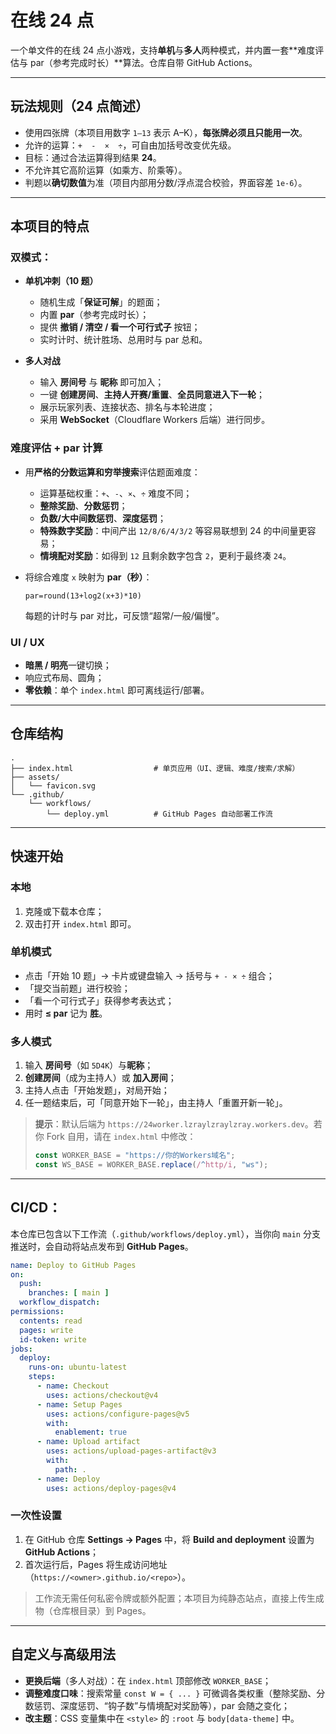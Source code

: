 
# 在线 24 点

一个单文件的在线 24 点小游戏，支持**单机**与**多人**两种模式，并内置一套**难度评估与 par（参考完成时长）**算法。仓库自带 GitHub Actions。

---

## 玩法规则（24 点简述）

* 使用四张牌（本项目用数字 `1–13` 表示 A–K），**每张牌必须且只能用一次**。
* 允许的运算：`+  -  ×  ÷`，可自由加括号改变优先级。
* 目标：通过合法运算得到结果 **24**。
* 不允许其它高阶运算（如乘方、阶乘等）。
* 判题以**确切数值**为准（项目内部用分数/浮点混合校验，界面容差 `1e-6`）。

---

## 本项目的特点

### 双模式：

* **单机冲刺（10 题）**

  * 随机生成「**保证可解**」的题面；
  * 内置 **par**（参考完成时长）；
  * 提供 **撤销 / 清空 / 看一个可行式子** 按钮；
  * 实时计时、统计胜场、总用时与 par 总和。

* **多人对战**

  * 输入 **房间号** 与 **昵称** 即可加入；
  * 一键 **创建房间**、**主持人开赛/重置**、**全员同意进入下一轮**；
  * 展示玩家列表、连接状态、排名与本轮进度；
  * 采用 **WebSocket**（Cloudflare Workers 后端）进行同步。

### 难度评估 + par 计算

* 用**严格的分数运算和穷举搜索**评估题面难度：

  * 运算基础权重：`+`、`-`、`×`、`÷` 难度不同；
  * **整除奖励**、**分数惩罚**；
  * **负数/大中间数惩罚**、**深度惩罚**；
  * **特殊数字奖励**：中间产出 `12/8/6/4/3/2` 等容易联想到 24 的中间量更容易；
  * **情境配对奖励**：如得到 `12` 且剩余数字包含 `2`，更利于最终凑 `24`。
* 将综合难度 `x` 映射为 **par（秒）**：

  ```
  par=round(13+log2(x+3)*10)
  ```

  每题的计时与 par 对比，可反馈“超常/一般/偏慢”。

###  UI / UX

* **暗黑 / 明亮**一键切换；
* 响应式布局、圆角；
* **零依赖**：单个 `index.html` 即可离线运行/部署。

---

## 仓库结构

```
.
├── index.html                  # 单页应用（UI、逻辑、难度/搜索/求解）
├── assets/
│   └── favicon.svg
└── .github/
    └── workflows/
        └── deploy.yml          # GitHub Pages 自动部署工作流
```

---

## 快速开始

### 本地

1. 克隆或下载本仓库；
2. 双击打开 `index.html` 即可。

### 单机模式

* 点击「开始 10 题」→ 卡片或键盘输入 → 括号与 `+ - × ÷` 组合；
* 「提交当前题」进行校验；
* 「看一个可行式子」获得参考表达式；
* 用时 **≤ par** 记为 **胜**。

### 多人模式

1. 输入 **房间号**（如 `5D4K`）与**昵称**；
2. **创建房间**（成为主持人）或 **加入房间**；
3. 主持人点击「开始发题」，对局开始；
4. 任一题结束后，可「同意开始下一轮」，由主持人「重置开新一轮」。

> **提示**：默认后端为 `https://24worker.lzraylzraylzray.workers.dev`。若你 Fork 自用，请在 `index.html` 中修改：
>
> ```js
> const WORKER_BASE = "https://你的Workers域名";
> const WS_BASE = WORKER_BASE.replace(/^http/i, "ws");
> ```

---

## CI/CD：

本仓库已包含以下工作流（`.github/workflows/deploy.yml`），当你向 `main` 分支推送时，会自动将站点发布到 **GitHub Pages**。

```yaml
name: Deploy to GitHub Pages
on:
  push:
    branches: [ main ]
  workflow_dispatch:
permissions:
  contents: read
  pages: write
  id-token: write
jobs:
  deploy:
    runs-on: ubuntu-latest
    steps:
      - name: Checkout
        uses: actions/checkout@v4
      - name: Setup Pages
        uses: actions/configure-pages@v5
        with:
          enablement: true
      - name: Upload artifact
        uses: actions/upload-pages-artifact@v3
        with:
          path: .
      - name: Deploy
        uses: actions/deploy-pages@v4
```

### 一次性设置

1. 在 GitHub 仓库 **Settings → Pages** 中，将 **Build and deployment** 设置为 **GitHub Actions**；
2. 首次运行后，Pages 将生成访问地址（`https://<owner>.github.io/<repo>`）。

> 工作流无需任何私密令牌或额外配置；本项目为纯静态站点，直接上传生成物（仓库根目录）到 Pages。

---

## 自定义与高级用法

* **更换后端**（多人对战）：在 `index.html` 顶部修改 `WORKER_BASE`；
* **调整难度口味**：搜索常量 `const W = { ... }` 可微调各类权重（整除奖励、分数惩罚、深度惩罚、“钩子数”与情境配对奖励等），par 会随之变化；
* **改主题**：CSS 变量集中在 `<style>` 的 `:root` 与 `body[data-theme]` 中。

